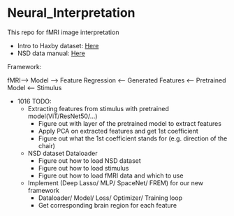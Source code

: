 # Neural_Interpretation

This repo for fMRI image interpretation
* Intro to Haxby dataset: [Here](https://main-educational.github.io/brain_encoding_decoding/haxby_data.html)
* NSD data manual: [Here](https://cvnlab.slite.page/p/CT9Fwl4_hc/NSD-Data-Manual)

Framework: 

fMRI--> Model --> Feature Regression <-- Generated Features <-- Pretrained Model <-- Stimulus
* 1016 TODO:
    - Extracting features from stimulus with pretrained model(ViT/ResNet50/...)
        - Figure out with layer of the pretrained model to extract features
        - Apply PCA on extracted features and get 1st coefficient
        - Figure out what the 1st coefficient stands for (e.g. direction of the chair)
    - NSD dataset Dataloader
        - Figure out how to load NSD dataset
        - Figure out how to load stimulus
        - Figure out how to load fMRI data and which to use
    - Implement (Deep Lasso/ MLP/ SpaceNet/ FREM) for our new framework
        - Dataloader/ Model/ Loss/ Optimizer/ Training loop
        - Get corresponding brain region for each feature





<!-- * Todo:
    - Implement SpaceNet on Haxby
    - 3D Grad-CAM 
    - Try Deep Lasso
    - Try CNN
    - Pretrain deep model with contrastive learning by recon (Probably we can use fMRI+image CLIP/ MAE/ Swap) -->


